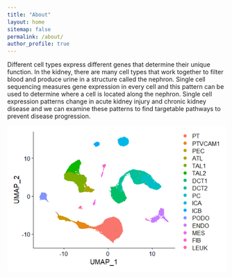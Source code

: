 ```yaml
---
title: "About"
layout: home
sitemap: false
permalink: /about/
author_profile: true
---
```


Different cell types express different genes that determine their unique function. In the kidney, there are many cell types that work together to filter blood and produce urine in a structure called the nephron. Single cell sequencing measures gene expression in every cell and this pattern can be used to determine where a cell is located along the nephron. Single cell expression patterns change in acute kidney injury and chronic kidney disease and we can examine these patterns to find targetable pathways to prevent disease progression.  

![Alt text](assets/images/umap.png)
